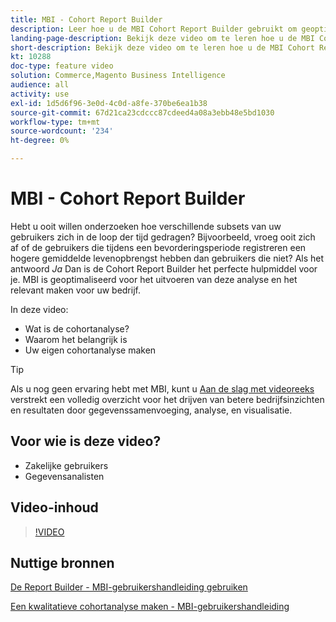 ```yaml
---
title: MBI - Cohort Report Builder
description: Leer hoe u de MBI Cohort Report Builder gebruikt om geoptimaliseerde rapporten en analyses te maken die relevant zijn voor uw bedrijf.
landing-page-description: Bekijk deze video om te leren hoe u de MBI Cohort Report Builder kunt gebruiken om geoptimaliseerde rapporten en analyses te maken die relevant zijn voor uw bedrijf.
short-description: Bekijk deze video om te leren hoe u de MBI Cohort Report Builder kunt gebruiken om geoptimaliseerde rapporten en analyses te maken die relevant zijn voor uw bedrijf.
kt: 10288
doc-type: feature video
solution: Commerce,Magento Business Intelligence
audience: all
activity: use
exl-id: 1d5d6f96-3e0d-4c0d-a8fe-370be6ea1b38
source-git-commit: 67d21ca23cdccc87cdeed4a08a3ebb48e5bd1030
workflow-type: tm+mt
source-wordcount: '234'
ht-degree: 0%

---
```


# MBI - Cohort Report Builder

Hebt u ooit willen onderzoeken hoe verschillende subsets van uw gebruikers zich in de loop der tijd gedragen? Bijvoorbeeld, vroeg ooit zich af of de gebruikers die tijdens een bevorderingsperiode registreren een hogere gemiddelde levenopbrengst hebben dan gebruikers die niet? Als het antwoord _Ja_ Dan is de Cohort Report Builder het perfecte hulpmiddel voor je. MBI is geoptimaliseerd voor het uitvoeren van deze analyse en het relevant maken voor uw bedrijf.

In deze video:

- Wat is de cohortanalyse?
- Waarom het belangrijk is
- Uw eigen cohortanalyse maken

>[!TIP]
>
>Als u nog geen ervaring hebt met MBI, kunt u [Aan de slag met videoreeks](1-overview.md) verstrekt een volledig overzicht voor het drijven van betere bedrijfsinzichten en resultaten door gegevenssamenvoeging, analyse, en visualisatie.

## Voor wie is deze video?

- Zakelijke gebruikers
- Gegevensanalisten

## Video-inhoud

>[!VIDEO](https://video.tv.adobe.com/v/342407?quality=12&learn=on)

## Nuttige bronnen

[De Report Builder - MBI-gebruikershandleiding gebruiken](https://experienceleague.adobe.com/docs/commerce-business-intelligence/mbi/analyze/sql/cohort-rpt-bldr.html)

[Een kwalitatieve cohortanalyse maken - MBI-gebruikershandleiding](https://experienceleague.adobe.com/docs/commerce-business-intelligence/mbi/analyze/sql/create-qual-cohort-analysis.html)
